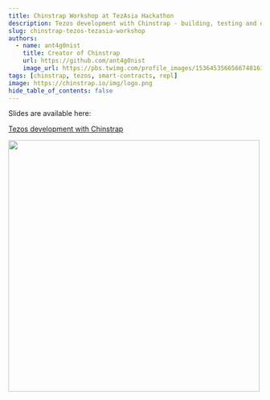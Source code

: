 ```yaml
---
title: Chinstrap Workshop at TezAsia Hackathon
description: Tezos development with Chinstrap - building, testing and deploying Tezos smart contracts
slug: chinstrap-tezos-tezasia-workshop
authors:
  - name: ant4g0nist
    title: Creator of Chinstrap
    url: https://github.com/ant4g0nist
    image_url: https://pbs.twimg.com/profile_images/1536453566566748161/RTjM3OCI_400x400.jpg
tags: [chinstrap, tezos, smart-contracts, repl]
image: https://chinstrap.io/img/logo.png
hide_table_of_contents: false
---
```


Slides are available here:

[Tezos development with Chinstrap](/img/Chinstrap-TezAsia-Hackathon.pdf)

<img src="/img/tezasia.jpeg" width="500"/>